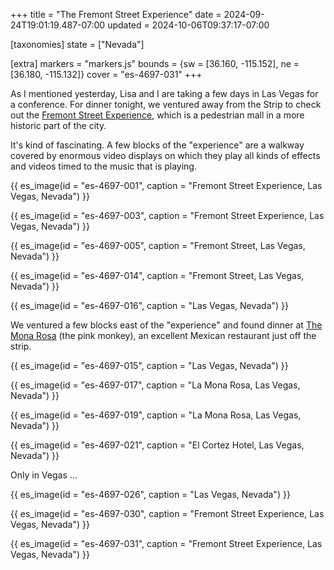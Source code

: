 +++
title = "The Fremont Street Experience"
date = 2024-09-24T19:01:19.487-07:00
updated = 2024-10-06T09:37:17-07:00

[taxonomies]
state = ["Nevada"]

[extra]
markers = "markers.js"
bounds = {sw = [36.160, -115.152], ne = [36.180, -115.132]}
cover = "es-4697-031"
+++

As I mentioned yesterday, Lisa and I are taking a few days in Las Vegas for a conference. For dinner tonight, we ventured away from the Strip to check out the [Fremont Street Experience](https://www.visitlasvegas.com/listing/fremont-street-experience/35013/), which is a pedestrian mall in a more historic part of the city.

<!-- more -->

It's kind of fascinating. A few blocks of the "experience" are a walkway covered by enormous video displays on which they play all kinds of effects and videos timed to the music that is playing.

{{ es_image(id = "es-4697-001", caption = "Fremont Street Experience, Las Vegas, Nevada") }}

{{ es_image(id = "es-4697-003", caption = "Fremont Street Experience, Las Vegas, Nevada") }}

{{ es_image(id = "es-4697-005", caption = "Fremont Street, Las Vegas, Nevada") }}

{{ es_image(id = "es-4697-014", caption = "Fremont Street, Las Vegas, Nevada") }}

{{ es_image(id = "es-4697-016", caption = "Las Vegas, Nevada") }}

We ventured a few blocks east of the "experience" and found dinner at [The Mona Rosa](https://www.lamonarosalv.com) (the pink monkey), an excellent Mexican restaurant just off the strip.

{{ es_image(id = "es-4697-015", caption = "Las Vegas, Nevada") }}

{{ es_image(id = "es-4697-017", caption = "La Mona Rosa, Las Vegas, Nevada") }}

{{ es_image(id = "es-4697-019", caption = "La Mona Rosa, Las Vegas, Nevada") }}

{{ es_image(id = "es-4697-021", caption = "El Cortez Hotel, Las Vegas, Nevada") }}

Only in Vegas ...

{{ es_image(id = "es-4697-026", caption = "Las Vegas, Nevada") }}

{{ es_image(id = "es-4697-030", caption = "Fremont Street Experience, Las Vegas, Nevada") }}

{{ es_image(id = "es-4697-031", caption = "Fremont Street Experience, Las Vegas, Nevada") }}
